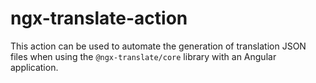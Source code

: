 # ngx-translate-action

This action can be used to automate the generation of translation JSON files when using the `@ngx-translate/core` library with an Angular application.
